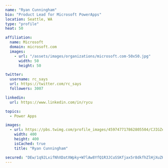 ```yaml
---
name: "Ryan Cunningham"
bio: "Product Lead for Microsoft PowerApps"
location: Seattle, WA
type: "profile"
heat: 50

affiliation:
  name: Microsoft
  domain: microsoft.com
  images:
    - url: "/assets/images/organizations/microsoft.com-50x50.jpg"
      width: 50
      height: 50

twitter:
  username: rc_says
  url: https://twitter.com/rc_says
  followers: 3007

linkedin:
  url: https://www.linkedin.com/in/rycu

topics:
  - Power Apps

images:
  - url: https://pbs.twimg.com/profile_images/459747717862805504/CJIGZejd_400x400.png
    width: 400
    height: 400
    isCached: true
    title: "Ryan Cunningham"

secured: "DEw/1q92LxifNhXDatXWpky+W7lAw8YfQ1R3JCuSSKfjax5r8dkfhZlHjXuZHZEYWaYWL1WBmzUJllw6tBqBm0sX877g8QPkz3xs/m/IJK0B/a6yXuo4v/f03ovPSIz3bKbCtU49AyfltAKXYOTmLN/5Jn4X9AScvekuv1TABrfIuHFGJud3IyP4iuZTty3Y6AGbrY0Hg+JWTegPnlnAahSiXrzrCWJtu+teryWlVzuUaxQxUwf7iia10Y9+thgIK4DO5MiBxEBaQ0XkKWPYYd6KF7kAxv/uqtbgDsqNeZn7deNGfoCjXrdWBHTGkMEDiOnsj3WIQcdrTgObVZj+nL7IILj6zuTp/77lyJ2YkPtqQQTMwdF/M2f/4j9Q5+FILyCLEXyRppUKa1ou9w51xL0Dh/y3+8AlVFhCgRIIKzc=;/ZJeXxmlI1MWsXTSsMHeFQ=="
---
```


